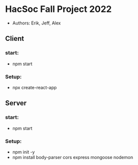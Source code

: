 # HacSoc Fall Project 2022
* Authors: Erik, Jeff, Alex



## Client
### start:
* npm start
### Setup:
* npx create-react-app


## Server
### start:
* npm start
### Setup:
* npm init -y
* npm install body-parser cors express mongoose nodemon


